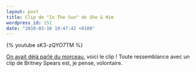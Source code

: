 ```yaml
---
layout: post
title: Clip de "In The Sun" de She & Him
wordpress_id: 151
date: "2010-03-10 19:47:42 +0100"
---
```


{% youtube sK3-zQYO7TM %}

[On avait déjà parlé du morceau][i1], voici le clip ! Toute ressemblance avec un
clip de Britney Spears est, je pense, volontaire.

[i1]: https://www.deadrooster.org/in-the-sun-de-she-him/
